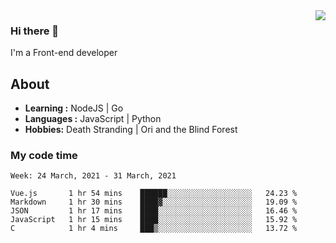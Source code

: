 <img align='right' src="https://github-readme-stats.vercel.app/api?username=strugglebak&show_icons=true">

### Hi there 👋

I'm a Front-end developer

## About

-  **Learning :** NodeJS | Go
-  **Languages :** JavaScript | Python
-  **Hobbies:** Death Stranding | Ori and the Blind Forest

### My code time

<!--START_SECTION:waka-->
```text
Week: 24 March, 2021 - 31 March, 2021

Vue.js       1 hr 54 mins    ██████░░░░░░░░░░░░░░░░░░░   24.23 % 
Markdown     1 hr 30 mins    ████▓░░░░░░░░░░░░░░░░░░░░   19.09 % 
JSON         1 hr 17 mins    ████░░░░░░░░░░░░░░░░░░░░░   16.46 % 
JavaScript   1 hr 15 mins    ████░░░░░░░░░░░░░░░░░░░░░   15.92 % 
C            1 hr 4 mins     ███▒░░░░░░░░░░░░░░░░░░░░░   13.72 % 
```
<!--END_SECTION:waka-->
